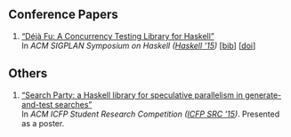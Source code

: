 ## Conference Papers

<!-- todo: when hakyll supports proper yaml front matter, turn this into a template loop, rather than a load of html -->
<ol class="links">
  <li><a href="/publications/dejafu-hs15.pdf" class="title">&ldquo;Déjà Fu: A Concurrency Testing Library for Haskell&rdquo;</a><br/>
    <span class="description">
      In <em>ACM SIGPLAN Symposium on Haskell (<a href="https://www.haskell.org/haskell-symposium/2015/">Haskell '15</a>)</em>
      [<a href="/publications/dejafu-hs15.bib">bib</a>] 
      [<a href="https://dx.doi.org/10.1145/2804302.2804306"><abbr title="Digital Object Identifier">doi</abbr></a>]
  </li>
</ol>

## Others

<ol class="links">
  <li><a href="/publications/searchparty-acmsrc15.pdf" class="title">&ldquo;Search Party: a Haskell library for speculative parallelism in generate-and-test searches&rdquo;</a><br/>
    <span class="description">In <em>ACM ICFP Student Research Competition (<a href="http://icfpconference.org/icfp2015/src.html">ICFP SRC '15</a>)</em>. Presented as a poster.</span></li>
</ol>
